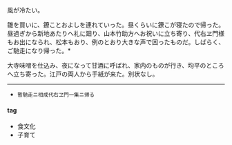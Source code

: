 風が冷たい。

雛を買いに、鐐ことおよしを連れていった。昼くらいに鐐こが寝たので帰った。
昼過ぎから新地あたりへ礼に廻り、山本竹助方へお祝いに立ち寄り、代右ヱ門様もお出になられ、松本もおり、例のとおり大きな声で困ったものだ。しばらく、ご馳走になり帰った。*

大寺味噌を仕込み、夜になって甘酒に呼ばれ、家内のものが行き、均平のところへ立ち寄った。江戸の両人から手紙が来た。別状なし。

***
* `暫馳走ニ相成代右ヱ門一集ニ帰る`

#### tag
- 食文化
- 子育て
